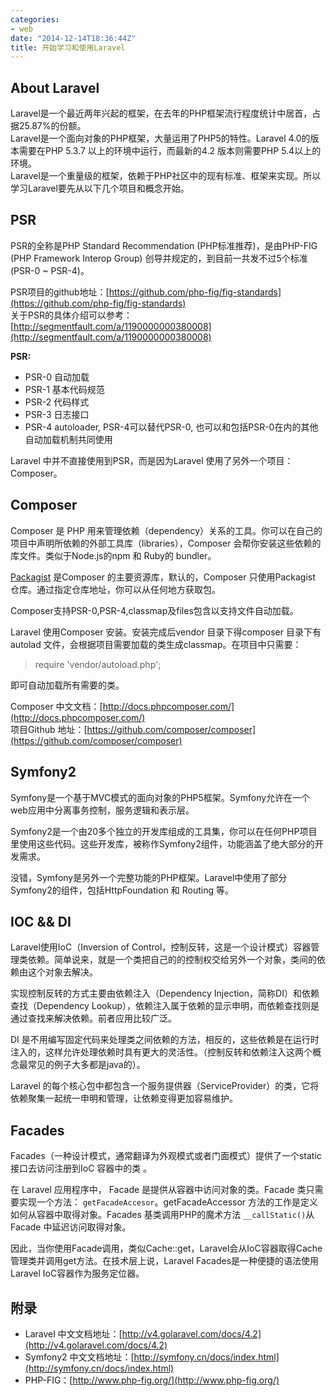 ```yaml
---
categories:
- web
date: "2014-12-14T18:36:44Z"
title: 开始学习和使用Laravel
---
```


## About Laravel

Laravel是一个最近两年兴起的框架，在去年的PHP框架流行程度统计中居首，占据25.87%的份额。
<br>
Laravel是一个面向对象的PHP框架，大量运用了PHP5的特性。Laravel 4.0的版本需要在PHP 5.3.7 以上的环境中运行，而最新的4.2 版本则需要PHP 5.4以上的环境。
<br>
Laravel是一个重量级的框架，依赖于PHP社区中的现有标准、框架来实现。所以学习Laravel要先从以下几个项目和概念开始。

## PSR
PSR的全称是PHP Standard Recommendation (PHP标准推荐)，是由PHP-FIG (PHP Framework Interop Group) 创导并规定的，到目前一共发不过5个标准 (PSR-0 ~ PSR-4)。

PSR项目的github地址：[https://github.com/php-fig/fig-standards](https://github.com/php-fig/fig-standards)
<br>
关于PSR的具体介绍可以参考：[http://segmentfault.com/a/1190000000380008](http://segmentfault.com/a/1190000000380008)

**PSR:**

- PSR-0 自动加载
- PSR-1 基本代码规范
- PSR-2 代码样式
- PSR-3 日志接口
- PSR-4 autoloader, PSR-4可以替代PSR-0, 也可以和包括PSR-0在内的其他自动加载机制共同使用

Laravel 中并不直接使用到PSR，而是因为Laravel 使用了另外一个项目：Composer。

## Composer
Composer 是 PHP 用来管理依赖（dependency）关系的工具。你可以在自己的项目中声明所依赖的外部工具库（libraries），Composer 会帮你安装这些依赖的库文件。类似于Node.js的npm 和 Ruby的 bundler。

[Packagist](https://packagist.org/) 是Composer 的主要资源库，默认的，Composer 只使用Packagist 仓库。通过指定仓库地址，你可以从任何地方获取包。

Composer支持PSR-0,PSR-4,classmap及files包含以支持文件自动加载。

Laravel 使用Composer 安装。安装完成后vendor 目录下得composer 目录下有autolad 文件，会根据项目需要加载的类生成classmap。在项目中只需要：
> require 'vendor/autoload.php';

即可自动加载所有需要的类。

Composer 中文文档：[http://docs.phpcomposer.com/](http://docs.phpcomposer.com/)
<br>
项目Github 地址：[https://github.com/composer/composer](https://github.com/composer/composer)

## Symfony2
Symfony是一个基于MVC模式的面向对象的PHP5框架。Symfony允许在一个web应用中分离事务控制，服务逻辑和表示层。

Symfony2是一个由20多个独立的开发库组成的工具集，你可以在任何PHP项目里使用这些代码。这些开发库，被称作Symfony2组件，功能涵盖了绝大部分的开发需求。

没错，Symfony是另外一个完整功能的PHP框架。Laravel中使用了部分Symfony2的组件，包括HttpFoundation 和 Routing 等。

## IOC && DI
Laravel使用IoC（Inversion of Control，控制反转，这是一个设计模式）容器管理类依赖。简单说来，就是一个类把自己的的控制权交给另外一个对象，类间的依赖由这个对象去解决。

实现控制反转的方式主要由依赖注入（Dependency Injection，简称DI）和依赖查找（Dependency Lookup），依赖注入属于依赖的显示申明，而依赖查找则是通过查找来解决依赖。前者应用比较广泛。

DI 是不用编写固定代码来处理类之间依赖的方法，相反的，这些依赖是在运行时注入的，这样允许处理依赖时具有更大的灵活性。（控制反转和依赖注入这两个概念最常见的例子大多都是java的）。

Laravel 的每个核心包中都包含一个服务提供器（ServiceProvider）的类，它将依赖聚集一起统一申明和管理，让依赖变得更加容易维护。

## Facades
Facades（一种设计模式，通常翻译为外观模式或者门面模式）提供了一个static 接口去访问注册到IoC 容器中的类 。

在 Laravel 应用程序中， Facade 是提供从容器中访问对象的类。Facade 类只需要实现一个方法： `getFacadeAccesor`。getFacadeAccessor 方法的工作是定义如何从容器中取得对象。Facades 基类调用PHP的魔术方法 `__callStatic()`从Facade 中延迟访问取得对象。

因此，当你使用Facade调用，类似Cache::get，Laravel会从IoC容器取得Cache管理类并调用get方法。在技术层上说，Laravel Facades是一种便捷的语法使用Laravel IoC容器作为服务定位器。

## 附录
- Laravel 中文文档地址：[http://v4.golaravel.com/docs/4.2](http://v4.golaravel.com/docs/4.2)
- Symfony2 中文文档地址：[http://symfony.cn/docs/index.html](http://symfony.cn/docs/index.html)
- PHP-FIG：[http://www.php-fig.org/](http://www.php-fig.org/)
